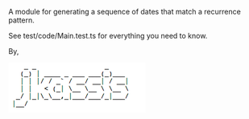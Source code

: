 

A module for generating a sequence of dates that match a recurrence pattern.

See test/code/Main.test.ts for everything you need to know.





By,


![Image of Author](https://raw.githubusercontent.com/jkassis/nexttime/master/module/code/Author.png)

